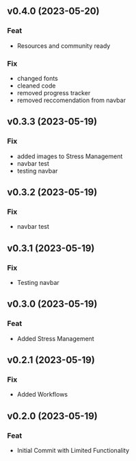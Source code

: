 ## v0.4.0 (2023-05-20)

### Feat

- Resources and community ready

### Fix

- changed fonts
- cleaned code
- removed progress tracker
- removed reccomendation from navbar

## v0.3.3 (2023-05-19)

### Fix

- added images to Stress Management
- navbar test
- testing navbar

## v0.3.2 (2023-05-19)

### Fix

- navbar test

## v0.3.1 (2023-05-19)

### Fix

- Testing navbar

## v0.3.0 (2023-05-19)

### Feat

- Added Stress Management

## v0.2.1 (2023-05-19)

### Fix

- Added Workflows

## v0.2.0 (2023-05-19)

### Feat

- Initial Commit with Limited Functionality
